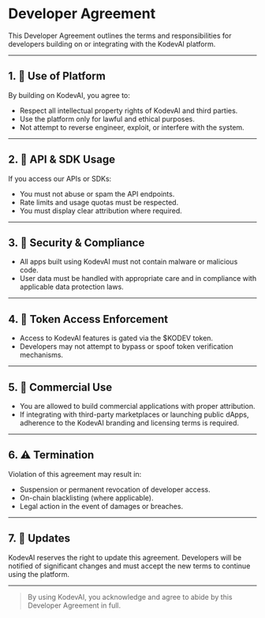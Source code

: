 # Developer Agreement

This Developer Agreement outlines the terms and responsibilities for developers building on or integrating with the KodevAI platform.

***

## 1. 🔧 Use of Platform

By building on KodevAI, you agree to:

* Respect all intellectual property rights of KodevAI and third parties.
* Use the platform only for lawful and ethical purposes.
* Not attempt to reverse engineer, exploit, or interfere with the system.

***

## 2. 🔗 API & SDK Usage

If you access our APIs or SDKs:

* You must not abuse or spam the API endpoints.
* Rate limits and usage quotas must be respected.
* You must display clear attribution where required.

***

## 3. 🔐 Security & Compliance

* All apps built using KodevAI must not contain malware or malicious code.
* User data must be handled with appropriate care and in compliance with applicable data protection laws.

***

## 4. 🤝 Token Access Enforcement

* Access to KodevAI features is gated via the $KODEV token.
* Developers may not attempt to bypass or spoof token verification mechanisms.

***

## 5. 💼 Commercial Use

* You are allowed to build commercial applications with proper attribution.
* If integrating with third-party marketplaces or launching public dApps, adherence to the KodevAI branding and licensing terms is required.

***

## 6. ⚠️ Termination

Violation of this agreement may result in:

* Suspension or permanent revocation of developer access.
* On-chain blacklisting (where applicable).
* Legal action in the event of damages or breaches.

***

## 7. 📝 Updates

KodevAI reserves the right to update this agreement. Developers will be notified of significant changes and must accept the new terms to continue using the platform.

***

> By using KodevAI, you acknowledge and agree to abide by this Developer Agreement in full.
